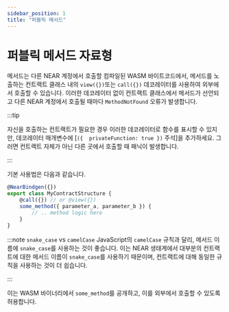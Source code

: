 ```yaml
---
sidebar_position: 1
title: "퍼블릭 메서드"
---
```


# 퍼블릭 메서드 자료형

메서드는 다른 NEAR 계정에서 호출할 컴파일된 WASM 바이트코드에서, 메서드를 노출하는 컨트랙트 클래스 내의 `view({})`또는 `call({})` 데코레이터를 사용하여 외부에서 호출할 수 있습니다. 이러한 데코레이터 없이 컨트랙트 클래스에서 메서드가 선언되고 다른 NEAR 계정에서 호출될 때마다 `MethodNotFound` 오류가 발생합니다.

:::tip

자신을 호출하는 컨트랙트가 필요한 경우 이러한 데코레이터로 함수를 표시할 수 있지만, 데코레이터 매개변수에 [`({  privateFunction: true })` 주석]을 추가하세요. 그러면 컨트랙트 자체가 아닌 다른 곳에서 호출할 때 패닉이 발생합니다.

:::

기본 사용법은 다음과 같습니다.


```js
@NearBindgen({})
export class MyContractStructure {
    @call({}) // or @view({})
    some_method({ parameter_a, parameter_b }) {
        // .. method logic here
    }
}
```

:::note `snake_case` vs `camelCase`
JavaScript의 `camelCase` 규칙과 달리, 메서드 이름에 `snake_case`를 사용하는 것이 좋습니다. 이는 NEAR 생태계에서 대부분의 컨트랙트에 대한 메서드 이름이 `snake_case`를 사용하기 때문이며, 컨트랙트에 대해 동일한 규칙을 사용하는 것이 더 쉽습니다.

:::

이는 WASM 바이너리에서 `some_method`를 공개하고, 이를 외부에서 호출할 수 있도록 허용합니다.

<!-- TODO: insert detail overview -->
